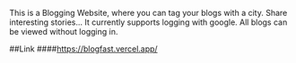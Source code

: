 This is a Blogging Website, where you can tag your blogs with a city. Share interesting stories...
It currently supports logging with google. All blogs can be viewed without logging in.

##Link
####https://blogfast.vercel.app/
